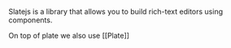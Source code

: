 Slatejs is a library that allows you to build rich-text editors using components.

On top of plate we also use [[Plate]]
